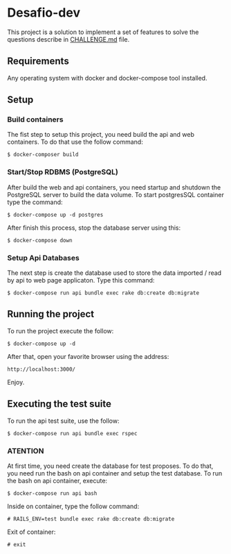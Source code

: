 # Desafio-dev
This project is a solution to implement a set of features to solve the questions describe in [CHALLENGE.md](CHALLENGE.md) file.

## Requirements
Any operating system with docker and docker-compose tool installed.

## Setup

### Build containers
The fist step to setup this project, you need build the api and web containers. To do that use the follow command:
```
$ docker-composer build
```

### Start/Stop RDBMS (PostgreSQL)
After build the web and api containers, you need startup and shutdown the PostgreSQL server to build the data volume.
To start postgresSQL container type the command:
```
$ docker-compose up -d postgres
```

After finish this process, stop the database server using this:
```
$ docker-compose down
```

### Setup Api Databases
The next step is create the database used to store the data imported / read by api to web page applicaton. 
Type this command:
```
$ docker-compose run api bundle exec rake db:create db:migrate
```

## Running the project
To run the project execute the follow:
```
$ docker-compose up -d
```

After that, open your favorite browser using the address:
```
http://localhost:3000/
```

Enjoy.
## Executing the test suite

To run the api test suite, use the follow:
```
$ docker-compose run api bundle exec rspec
```

### ATENTION
At first time, you need create the database for test proposes. To do that, you need run the bash on api container and setup the test database.
To run the bash on api container, execute:
```
$ docker-compose run api bash
```
Inside on container, type the follow command:
```
# RAILS_ENV=test bundle exec rake db:create db:migrate
```
Exit of container:
```
# exit
```

